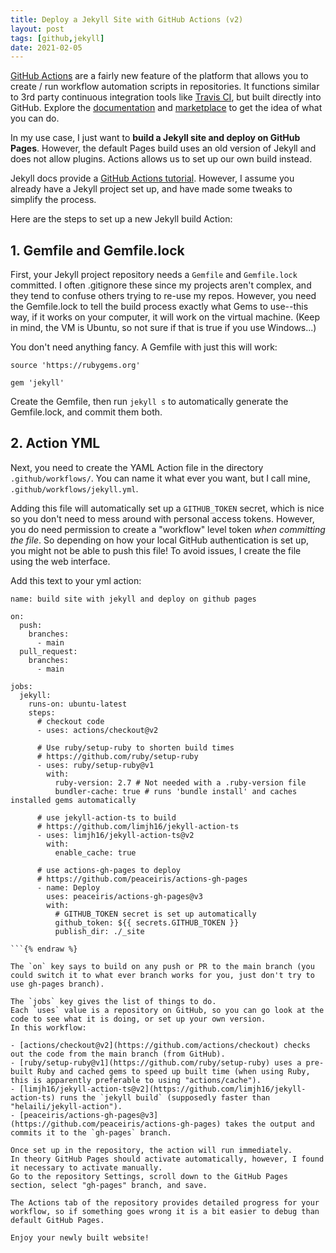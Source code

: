 ```yaml
---
title: Deploy a Jekyll Site with GitHub Actions (v2)
layout: post
tags: [github,jekyll]
date: 2021-02-05
---
```


[GitHub Actions](https://github.com/features/actions) are a fairly new feature of the platform that allows you to create / run workflow automation scripts in repositories. 
It functions similar to 3rd party continuous integration tools like [Travis CI](https://travis-ci.org/), but built directly into GitHub.
Explore the [documentation](https://docs.github.com/en/actions) and [marketplace](https://github.com/marketplace?type=actions) to get the idea of what you can do. 

In my use case, I just want to **build a Jekyll site and deploy on GitHub Pages**.
However, the default Pages build uses an old version of Jekyll and does not allow plugins.
Actions allows us to set up our own build instead.

Jekyll docs provide a [GitHub Actions tutorial](https://jekyllrb.com/docs/continuous-integration/github-actions/). 
However, I assume you already have a Jekyll project set up, and have made some tweaks to simplify the process. 

Here are the steps to set up a new Jekyll build Action:

## 1. Gemfile and Gemfile.lock 

First, your Jekyll project repository needs a `Gemfile` and `Gemfile.lock` committed. 
I often .gitignore these since my projects aren't complex, and they tend to confuse others trying to re-use my repos. 
However, you need the Gemfile.lock to tell the build process exactly what Gems to use--this way, if it works on your computer, it will work on the virtual machine. 
(Keep in mind, the VM is Ubuntu, so not sure if that is true if you use Windows...)

You don't need anything fancy.
A Gemfile with just this will work: 

```
source 'https://rubygems.org'

gem 'jekyll'

```

Create the Gemfile, then run `jekyll s` to automatically generate the Gemfile.lock, and commit them both. 

## 2. Action YML

Next, you need to create the YAML Action file in the directory `.github/workflows/`. 
You can name it what ever you want, but I call mine, `.github/workflows/jekyll.yml`. 

Adding this file will automatically set up a `GITHUB_TOKEN` secret, which is nice so you don't need to mess around with personal access tokens.
However, you do need permission to create a "workflow" level token *when committing the file*.
So depending on how your local GitHub authentication is set up, you might not be able to push this file! 
To avoid issues, I create the file using the web interface.

Add this text to your yml action:

```{% raw %}
name: build site with jekyll and deploy on github pages

on:
  push: 
    branches: 
      - main
  pull_request:
    branches: 
      - main

jobs:
  jekyll:
    runs-on: ubuntu-latest
    steps:
      # checkout code
      - uses: actions/checkout@v2

      # Use ruby/setup-ruby to shorten build times
      # https://github.com/ruby/setup-ruby
      - uses: ruby/setup-ruby@v1
        with:
          ruby-version: 2.7 # Not needed with a .ruby-version file
          bundler-cache: true # runs 'bundle install' and caches installed gems automatically

      # use jekyll-action-ts to build
      # https://github.com/limjh16/jekyll-action-ts
      - uses: limjh16/jekyll-action-ts@v2
        with:
          enable_cache: true

      # use actions-gh-pages to deploy
      # https://github.com/peaceiris/actions-gh-pages
      - name: Deploy
        uses: peaceiris/actions-gh-pages@v3
        with:
          # GITHUB_TOKEN secret is set up automatically
          github_token: ${{ secrets.GITHUB_TOKEN }}
          publish_dir: ./_site

```{% endraw %}

The `on` key says to build on any push or PR to the main branch (you could switch it to what ever branch works for you, just don't try to use gh-pages branch).

The `jobs` key gives the list of things to do.
Each `uses` value is a repository on GitHub, so you can go look at the code to see what it is doing, or set up your own version. 
In this workflow: 

- [actions/checkout@v2](https://github.com/actions/checkout) checks out the code from the main branch (from GitHub).
- [ruby/setup-ruby@v1](https://github.com/ruby/setup-ruby) uses a pre-built Ruby and cached gems to speed up built time (when using Ruby, this is apparently preferable to using "actions/cache").
- [limjh16/jekyll-action-ts@v2](https://github.com/limjh16/jekyll-action-ts) runs the `jekyll build` (supposedly faster than "helaili/jekyll-action").
- [peaceiris/actions-gh-pages@v3](https://github.com/peaceiris/actions-gh-pages) takes the output and commits it to the `gh-pages` branch. 

Once set up in the repository, the action will run immediately.
In theory GitHub Pages should activate automatically, however, I found it necessary to activate manually.
Go to the repository Settings, scroll down to the GitHub Pages section, select "gh-pages" branch, and save.

The Actions tab of the repository provides detailed progress for your workflow, so if something goes wrong it is a bit easier to debug than default GitHub Pages.

Enjoy your newly built website!
